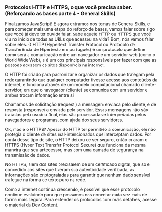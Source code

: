 ### Protocolos HTTP e HTTPS, o que você precisa saber.  (Reforçando as bases parte 4 - General Skills)

Finalizamos JavaScript! E agora entramos nos temas de General Skills, e para começar mais uma etapa do reforço de bases, vamos falar sobre algo que você já deve ter ouvido falar.
Sabe aquele HTTP ou HTTPS que você viu no início de todas as URLs que acessou na vida? Bom, nós vamos falar sobre eles. O HTTP (Hypertext Transfer Protocol 
ou Protocolo de Transferência de Hipertexto em português) é um protocolo que define como será a comunicação entre um navegador e um servidor web (como o World Wide Web), e é um 
dos principais responsáveis por fazer com que as pessoas acessem os sites disponíveis na internet.

O HTTP foi criado para padronizar e organizar os dados que trafegam pela rede garantindo que qualquer computador tivesse acesso aos conteúdos da internet, e funciona através de 
um modelo computacional chamado cliente-servidor, em que o navegador (cliente) se comunica com um servidor e ambos trocam informação entre si. 

Chamamos de solicitação (request ) a mensagem enviada pelo cliente, e  de  resposta (response) a enviada pelo servidor. Essas mensagens não são tratadas pelo usuário final, elas 
são processadas e interpretadas pelos navegadores e programas, com ajuda dos seus servidores.

Ok, mas e o HTTPS? Apesar do HTTP ter permitido a comunicação, ele não protegia o cliente  de sites mal-intencionados que interceptam dados. Por conta desse tipo de site, o HTTP 
deixou de ser seguro, então criaram o HTTPS  (Hyper Text Transfer Protocol Secure) que funciona da mesma maneira que seu antecessor, mas com uma camada de segurança na transmissão
de dados.

No HTTPS, além dos sites precisarem de um certificado digital, que só é concedido aos sites que tiveram sua autenticidade verificada, as informações são criptografadas para 
garantir que nenhum dado sensível trafegue na forma de texto puro na rede.

Como a internet continua crescendo, é possível que esse protocolo continue evoluindo para que possamos nos conectar cada vez mais de forma mais segura. Para entender os 
protocolos com mais detalhes, acesse o material da [Dev Content](https://devcontent.com.br/artigos/redes/como-funciona-o-protocolo-https-que-torna-a-web-mais-autentica-e-segura).
